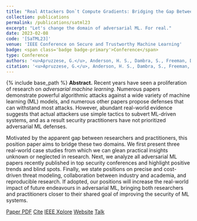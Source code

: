 ```yaml
---
title: "Real Attackers Don`t Compute Gradients: Bridging the Gap Between Adversarial ML Research and Practice"
collection: publications
permalink: /publications/satml23
excerpt: "Let's change the domain of adversarial ML. For real."
date: 2023-02-08
code: '[SaTML23]'
venue: 'IEEE Conference on Secure and Trustworthy Machine Learning'
badge: <span class='badge badge-primary'>Conference</span>
type: Conference
authors: '<u>Apruzzese, G.</u>, Anderson, H. S., Dambra, S., Freeman, D., Pierazzi, F., & Roundy, K. A.'
citation: '<u>Apruzzese, G.</u>, Anderson, H. S., Dambra, S., Freeman, D., Pierazzi, F., & Roundy, K. A. (2023, Feb). "Real Attackers Don`t Compute Gradients: Bridging the Gap Between Adversarial ML Research and Practice" In <i>2023 IEEE Conference on Secure and Trustworthy Machine Learning (SaTML)</i>.'
---
```

{% include base_path %}
<b>Abstract.</b> Recent years have seen a proliferation of research on _adversarial machine learning_.
Numerous papers demonstrate powerful algorithmic attacks against a wide variety of machine learning (ML) models, and numerous other papers propose defenses that can withstand most attacks. 
However, abundant real-world evidence suggests that actual attackers use simple tactics to subvert ML-driven systems, and as a result security practitioners have not prioritized adversarial ML defenses.

Motivated by the apparent gap between researchers and practitioners, this position paper aims to bridge these two domains. 
We first present three real-world case studies from which we can glean practical insights unknown or neglected in research.
Next, we analyze all adversarial ML papers recently published in top security conferences and highlight positive trends and blind spots. 
Finally, we state positions on precise and cost-driven threat modeling, collaboration between industry and academia, and reproducible research. 
If adopted, our positions will increase the real-world impact of future endeavours in adversarial ML, bringing both researchers and practitioners closer to their shared goal of improving the security of ML systems.




<a class="btn btn-outline-primary my-1 mr-1 btn-sm" href="{{ base_path }}/files/papers/satml23/satml23.pdf" target="_blank" rel="noopener">Paper PDF</a> 
<a class="btn btn-outline-primary my-1 mr-1 btn-sm" href="{{ base_path }}/files/papers/satml23/satml23_cite.html" target="_blank" rel="noopener">Cite</a>
<a class="btn btn-outline-primary my-1 mr-1 btn-sm" href="https://ieeexplore.ieee.org/document/10136152" target="_blank" rel="noopener">IEEE Xplore</a> <a class="btn btn-outline-primary my-1 mr-1 btn-sm" href="https://real-gradients.github.io" target="_blank" rel="noopener">Website</a>
<a class="btn btn-outline-primary my-1 mr-1 btn-sm" href="{{ base_path }}/talks/satml23" target="_blank" rel="noopener">Talk</a> 
